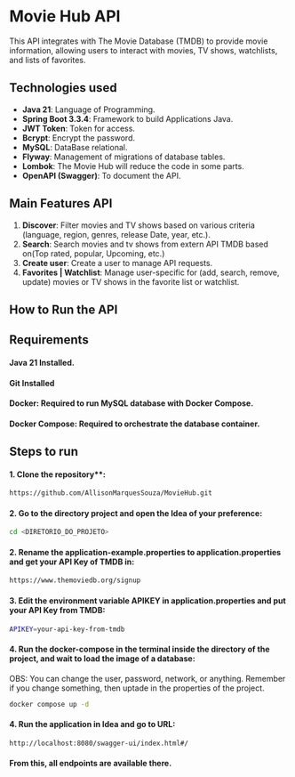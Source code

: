 # Movie Hub API

This API integrates with The Movie Database (TMDB) to provide movie information, allowing users to interact with movies, TV shows, watchlists, and lists of favorites.

## Technologies used

- **Java 21**: Language of Programming.
- **Spring Boot 3.3.4**: Framework to build Applications Java.
- **JWT Token**: Token for access.
- **Bcrypt**: Encrypt the password.
- **MySQL**: DataBase relational.
- **Flyway**: Management of migrations of database tables.
- **Lombok**: The Movie Hub will reduce the code in some parts.
- **OpenAPI (Swagger)**: To document the API.

## Main Features API
1. **Discover**: Filter movies and TV shows based on various criteria (language, region, genres, release Date, year, etc.).
2. **Search**: Search movies and tv shows from extern API TMDB based on(Top rated, popular, Upcoming, etc.) 
3. **Create user**: Create a user to manage API requests.
4. **Favorites | Watchlist**: Manage user-specific for (add, search, remove, update) movies or TV shows in the favorite list or watchlist.


## How to Run the API
## Requirements

#### Java 21 Installed.
#### Git Installed
#### Docker: Required to run MySQL database with Docker Compose.
#### Docker Compose: Required to orchestrate the database container.

## Steps to run
#### 1. Clone the repository**:
```sh
https://github.com/AllisonMarquesSouza/MovieHub.git
```

#### 2. Go to the directory project and open the Idea of your preference:
```sh
cd <DIRETORIO_DO_PROJETO>
```

#### 2. Rename the application-example.properties to application.properties and get your API Key of TMDB in:	
```sh
https://www.themoviedb.org/signup
```

#### 3. Edit the environment variable APIKEY in application.properties and put your API Key from TMDB:	
```sh
APIKEY=your-api-key-from-tmdb
```

#### 4. Run the docker-compose in the terminal inside the directory of the project, and wait to load the image of a database:
OBS: You can change the user, password, network, or anything. Remember if you change something, then uptade in the properties of the project.
```sh
docker compose up -d
```

#### 4. Run the application in Idea and go to URL:
```sh
http://localhost:8080/swagger-ui/index.html#/ 
```

#### From this, all endpoints are available there.


